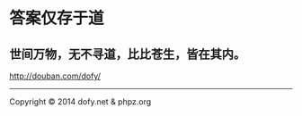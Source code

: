 答案仅存于道
============
世间万物，无不寻道，比比苍生，皆在其内。
---------------------------------------


http://douban.com/dofy/


***
Copyright &copy; 2014 dofy.net & phpz.org
